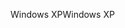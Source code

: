 <span data-ttu-id="a95cd-101">Windows XP</span><span class="sxs-lookup"><span data-stu-id="a95cd-101">Windows XP</span></span>